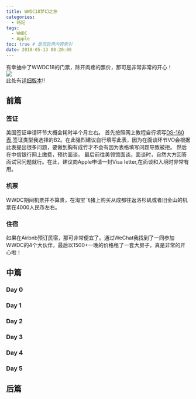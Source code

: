```yaml
---
title: WWDC18梦幻之旅
categories:
  - 時記
tags:
  - WWDC
  - Apple
toc: true # 是否启用内容索引
date: 2018-05-13 08:20:00
---
```


有幸抽中了WWDC18的门票，除开肉疼的票价，那可是非常非常的开心！  
![](/wwdc18.png)  
此处有[详细版本](https://github.com/HsiangHo/In-Memory-Of-WWDC18)!!

## 前篇
### 签证
美国签证申请环节大概会耗时半个月左右。 
首先按照网上教程自行填写[DS-160表](https://ceac.state.gov/genniv/),签证类型我选择的B2。在此强烈建议自行填写此表，因为在面谈环节VO会根据此表提出很多问题，要做到胸有成竹才不会有因为表格填写问题导致被拒。
然后在中信银行网上缴费，预约面谈。
最后前往美领馆面谈。面谈时，自然大方回答面试官问题就行。在此，建议向Apple申请一封Visa letter,在面谈和入境时非常有用。
### 机票
WWDC期间机票并不算贵，在淘宝飞猪上购买从成都往返洛杉矶或者旧金山的机票在4000人民币左右。
### 住宿
如果在Airbnb预订民宿，那可非常便宜了。通过WeChat我找到了一同参加WWDC的4个大伙伴，最后以1500+一晚的价格租了一套大房子，真是非常的开心啦！

## 中篇
### Day 0

### Day 1

### Day 2

### Day 3

### Day 4

### Day 5

## 后篇

